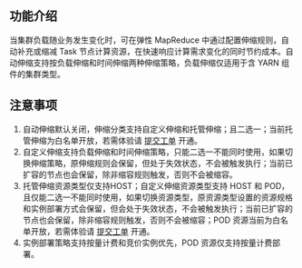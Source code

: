 ## 功能介绍
当集群负载随业务发生变化时，可在弹性 MapReduce 中通过配置伸缩规则，自动补充或缩减 Task 节点计算资源，在快速响应计算需求变化的同时节约成本。自动伸缩支持按负载伸缩和时间伸缩两种伸缩策略，负载伸缩仅适用于含 YARN 组件的集群类型。

## 注意事项
1. 自动伸缩默认关闭，伸缩分类支持自定义伸缩和托管伸缩；且二选一；当前托管伸缩为白名单开放，若需体验请 [提交工单](https://console.cloud.tencent.com/workorder/category) 开通。
2. 自定义伸缩支持负载伸缩和时间伸缩策略，只能二选一不能同时使用，如果切换伸缩策略，原伸缩规则会保留，但处于失效状态，不会被触发执行；当前已扩容的节点也会保留，除非缩容规则触发，否则不会被缩容。
3. 托管伸缩资源类型仅支持HOST；自定义伸缩资源类型支持 HOST 和 POD，且仅能二选一不能同时使用，如果切换资源类型，原资源类型设置的资源规格和实例部署方式会保留，但会处于失效状态，不会被触发执行；当前已扩容的节点也会保留，除非缩容规则触发，否则不会被缩容；POD 资源当前为白名单开放，若需体验请 [提交工单](https://console.cloud.tencent.com/workorder/category) 开通。
4. 实例部署策略支持按量计费和竞价实例优先，POD 资源仅支持按量计费部署。

